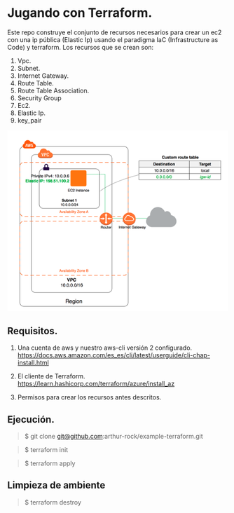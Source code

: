 # Jugando con Terraform.

Este repo construye el conjunto de recursos necesarios para crear un ec2 con una ip pública (Elastic Ip) usando el paradigma IaC (Infrastructure as Code) y terraform.
Los recursos que se crean son: 

 1. Vpc.
 2. Subnet.
 3. Internet Gateway.
 4. Route Table.
 5. Route Table Association.
 6. Security Group
 7. Ec2.
 8. Elastic Ip.
 9. key_pair

![alt text](https://github.com/arthur-rock/example-terraform/blob/master/images/vpc_subnet_custom_route_table_ec2.png)

## Requisitos.

 1. Una cuenta de aws y nuestro aws-cli versión 2 configurado.  https://docs.aws.amazon.com/es_es/cli/latest/userguide/cli-chap-install.html
 2. El cliente de Terraform.
  https://learn.hashicorp.com/terraform/azure/install_az
  
 3. Permisos para crear los recursos antes descritos.

## Ejecución.

>  $ git clone git@github.com:arthur-rock/example-terraform.git

>  $ terraform init 

>  $ terraform apply
 
## Limpieza de ambiente


>  $ terraform destroy